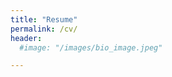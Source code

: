```yaml
---
title: "Resume"
permalink: /cv/
header:
  #image: "/images/bio_image.jpeg"

---
```



<img src="{{site.url}}{{ site.baseurl }}/images/CV/CVp1.png" alt="">

<img src="{{site.url}}{{ site.baseurl }}/images/CV/CVp2.png" alt="">
